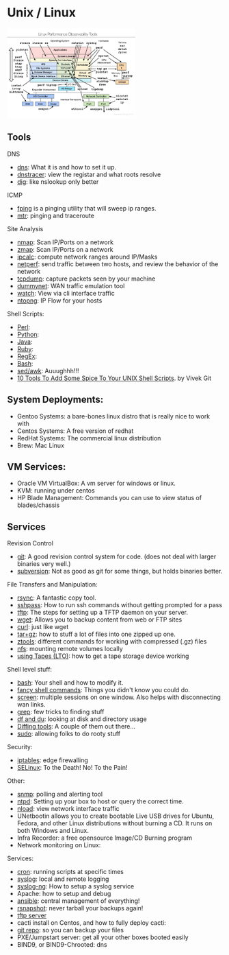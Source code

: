 # Unix / Linux




[<img src="img/linux-tools.jpeg" width="300">](img/linux-tools.jpeg)

## Tools 
DNS
- [dns](dns/README.md): What it is and how to set it up.
- [dnstracer](dns/dnstracer.md): view the registar and what roots resolve
- [dig](dns/dig.md): like nslookup only better

ICMP
- [fping](fping.md) is a pinging utility that will sweep ip ranges.
- [mtr](http://www.bitwizard.nl/mtr/): pinging and traceroute

Site Analysis
- [nmap](): Scan IP/Ports on a network
- [zmap](): Scan IP/Ports on a network 
- [ipcalc](): compute network ranges around IP/Masks
- [netperf](): send traffic between two hosts, and review the behavior of the network
- [tcpdump](): capture packets seen by your machine
- [dummynet](): WAN traffic emulation tool
- [watch](): View via cli interface traffic
- [ntopng](): IP Flow for your hosts

Shell Scripts: 
- [Perl](../../perl/README.md): 
- [Python](../../python/README.md): 
- [Java](../../Java/README.md):
- [Ruby](../../Ruby/README.md): 
- [RegEx](../../Other/regexp.md): 
- [Bash](bash/README.md): 
- [sed/awk](sedawk.md): Auuughhh!!!
- [10 Tools To Add Some Spice To Your UNIX Shell Scripts](http://www.cyberciti.biz/tips/spice-up-your-unix-linux-shell-scripts.html).  by Vivek Git

## System Deployments:
- Gentoo Systems: a bare-bones linux distro that is really nice to work with
- Centos Systems: A free version of redhat
- RedHat Systems: The commercial linux distribution
- Brew: Mac Linux

## VM Services:
- Oracle VM VirtualBox: A vm server for windows or linux.
- KVM: running under centos
- HP Blade Management: Commands you can use to view status of blades/chassis

## Services

Revision Control
- [git](): A good revision control system for code.  (does not deal with larger binaries very well.) 
- [subversion](): Not as good as git for some things, but holds binaries better. 

File Transfers and Manipulation: 
- [rsync](rsync.md): A fantastic copy tool.
- [sshpass](sshpass.md): How to run ssh commands without getting prompted for a pass
- [tftp](tftp.md): The steps for setting up a TFTP daemon on your server.
- [wget](wget.md): Allows you to backup content from web or FTP sites
- [curl](curl.md): just like wget
- [tar+gz](targz.md): how to stuff a lot of files into one zipped up one.  
- [ztools](ztools.md): different commands for working with compressed (.gz) files
- [nfs](nfs.md): mounting remote volumes locally
- [using Tapes (LTO)](using-tapes-lto.md): how to get a tape storage device working

Shell level stuff: 
- [bash](bash/README.md): Your shell and how to modify it. 
- [fancy shell commands](http://www.commandlinefu.com/commands/browse/sort-by-votes): Things you didn't know you could do.
- [screen](screen.md): multiple sessions on one window.  Also helps with disconnecting wan links.
- [grep](grep.md): few tricks to finding stuff
- [df and du](du-and-df.md): looking at disk and directory usage
- [Diffing tools](diffing-tools.md): A couple of them out there...
- [sudo](sudo.md): allowing folks to do rooty stuff

Security: 
- [iptables](): edge firewalling
- [SELinux](): To the Death!  No! To the Pain!

Other: 
- [snmp](snmp.md): polling and alerting tool
- [ntpd](ntpd.md): Setting up your box to host or query the correct time.  
- [nload](nload.md): view network interface traffic
- UNetbootin allows you to create bootable Live USB drives for Ubuntu, Fedora, and other Linux distributions without burning a CD. It runs on both Windows and Linux.
- Infra Recorder: a free opensource Image/CD Burning program
- Network monitoring on Linux: 

Services: 
- [cron](): running scripts at specific times
- [syslog](): local and remote logging
- [syslog-ng](): How to setup a syslog service
- Apache: how to setup and debug
- [ansible](): central management of everything!
- [rsnapshot](): never tarball your backups again!
- [tftp server]()
- cacti install on Centos, and how to fully deploy cacti:
- [git repo](): so you can backup your files
- PXE/Jumpstart server: get all your other boxes booted easily
- BIND9, or BIND9-Chrooted: dns
